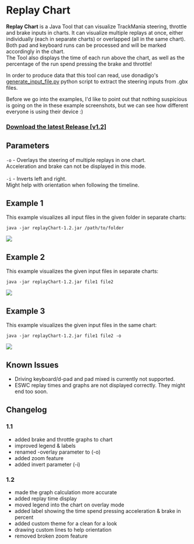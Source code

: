 # Replay Chart

**Replay Chart** is a Java Tool that can visualize TrackMania steering, throttle and brake inputs in charts.
It can visualize multiple replays at once, either individually (each in separate charts) or overlapped (all in the same chart).
<br>Both pad and keyboard runs can be processed and will be marked accordingly in the chart.
<br>The Tool also displays the time of each run above the chart, as well as the percentage of the run spend pressing the brake and throttle!

In order to produce data that this tool can read, use donadigo's [generate_input_file.py](https://github.com/donadigo/gbxtools/blob/master/generate_input_file.py "generate_input_file.py") python script to extract the steering inputs from .gbx files.

Before we go into the examples, I'd like to point out that nothing suspicious is going on the in these example screenshots,
but we can see how different everyone is using their device :)

### [Download the latest Release [v1.2]](https://github.com/railem/replayChart/releases/download/1.2/replayChart-1.2.jar)

## Parameters
`-o` - Overlays the steering of multiple replays in one chart.<br>
Acceleration and brake can not be displayed in this mode.
<br><br>
`-i` - Inverts left and right.<br>
Might help with orientation when following the timeline.

## Example 1

This example visualizes all input files in the given folder in separate charts:

`java -jar replayChart-1.2.jar /path/to/folder`

![](https://i.imgur.com/yJdcNy4.png"")

## Example 2

This example visualizes the given input files in separate charts:

`java -jar replayChart-1.2.jar file1 file2`

![](https://i.imgur.com/JfWDa29.png"")

## Example 3

This example visualizes the given input files in the same chart:

`java -jar replayChart-1.2.jar file1 file2 -o`

![](https://i.imgur.com/pHBvITM.png"")

## Known Issues
- Driving keyboard/d-pad and pad mixed is currently not supported.
- ESWC replay times and graphs are not displayed correctly. They might end too soon.

## Changelog

### 1.1
- added brake and throttle graphs to chart
- improved legend & labels
- renamed -overlay parameter to (-o)
- added zoom feature
- added invert parameter (-i)

### 1.2
- made the graph calculation more accurate
- added replay time display
- moved legend into the chart on overlay mode
- added label showing the time spend pressing acceleration & brake in percent
- added custom theme for a clean for a look
- drawing custom lines to help orientation
- removed broken zoom feature 
